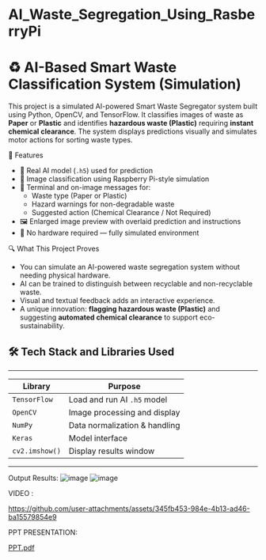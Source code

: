 # AI_Waste_Segregation_Using_RasberryPi

# ♻️ AI-Based Smart Waste Classification System (Simulation)

This project is a simulated AI-powered Smart Waste Segregator system built using Python, OpenCV, and TensorFlow. It classifies images of waste as **Paper** or **Plastic** and identifies **hazardous waste (Plastic)** requiring **instant chemical clearance**. The system displays predictions visually and simulates motor actions for sorting waste types.



 📌 Features

- 🧠 Real AI model (`.h5`) used for prediction  
- 📸 Image classification using Raspberry Pi-style simulation  
- 🧪 Terminal and on-image messages for:
  - Waste type (Paper or Plastic)
  - Hazard warnings for non-degradable waste
  - Suggested action (Chemical Clearance / Not Required)
- 🖼️ Enlarged image preview with overlaid prediction and instructions
- 🚫 No hardware required — fully simulated environment


🔍 What This Project Proves

- You can simulate an AI-powered waste segregation system without needing physical hardware.
- AI can be trained to distinguish between recyclable and non-recyclable waste.
- Visual and textual feedback adds an interactive experience.
- A unique innovation: **flagging hazardous waste (Plastic)** and suggesting **automated chemical clearance** to support eco-sustainability.



## 🛠️ Tech Stack and Libraries Used
____________________________________________________
| Library        | Purpose                         |
|----------------|---------------------------------|
| `TensorFlow`   | Load and run AI `.h5` model     |
| `OpenCV`       | Image processing and display    |
| `NumPy`        | Data normalization & handling   |
| `Keras`        | Model interface                 |
| `cv2.imshow()` | Display results window          |
____________________________________________________

Output Results:
![image](https://github.com/user-attachments/assets/c0242aee-a52f-495d-98b3-234a1be33340)
![image](https://github.com/user-attachments/assets/8c19f0d8-48ec-4cd0-ba9a-f3f5e638f4bd)

VIDEO :

https://github.com/user-attachments/assets/345fb453-984e-4b13-ad46-ba15579854e9

PPT PRESENTATION: 

[PPT.pdf](https://github.com/user-attachments/files/19797526/PPT.pdf)




